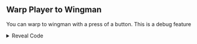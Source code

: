 ## Warp Player to Wingman

You can warp to wingman with a press of a button. This is a debug feature

<details>
<summary>Reveal Code</summary>

Press A and D-Pad Left (D-Pad Up for vertical Wiimote) to warp to Wingman

```hex
28626B32 F7F70808
006F8A41 00000001
E0000000 00000000
```
</details>
